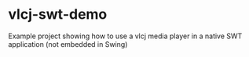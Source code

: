 # vlcj-swt-demo
Example project showing how to use a vlcj media player in a native SWT application (not embedded in Swing)
